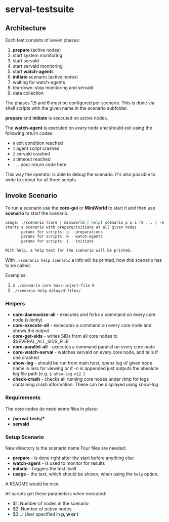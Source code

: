 # serval-testsuite

## Architecture
Each test consists of seven phases:

 1. **prepare** (active nodes)
 2. start system monitoring
 3. start servald
 4. start servald monitoring
 5. start **watch-agent**s
 6. **initiate** scenario (active nodes)
 7. waiting for watch-agents
 8. teardown: stop monitoring and servald
 9. data collection

The phases 1,5 and 6 *must* be configured per scenario. This is done via shell scripts with the given name in the scenario subfolder.

**prepare** and **initiate** is executed on active nodes.

The **watch-agent** is executed on *every* node and should exit using the following return codes:

- ```0``` exit condition reached
- ```1``` agent script crashed
- ```2``` servald crashed
- ```3``` timeout reached
- ```...``` your return code here

This way the operator is able to debug the scenario. It's also possible to write to stdout for all three scripts.

## Invoke Scenario

To run a scenario use the **core-gui** or **MiniWorld** to start it and then use **scenario** to start the scenario:

```bash
usage: ./scenario (core | miniworld | help) scenario p w i [0 ... | -a ]
starts a scenario with prepare/initiate at all given nodes
       params for scripts: p - preparations
       params for scripts: w - watch-agents
       params for scripts: i - initiate

With help, a help text for the scenario will be printed.
```

With `./scenario help scenario` a info will be printed, how this scenario has to be called.

Examples:
1. ```$ ./scenario core mass-inject-file 0```
2. `./scenario help delayed-files/`



### Helpers
* **core-daemonize-all** - executes and forks a command on every core node (silently)
* **core-execute-all** - excecutes a command on every core node and shows the output
* **core-get-sids** - writes SIDs from all core nodes to $SEVERAL_ALL_SIDS_FILE
* **core-parallel-all** - executes a command parallel on every core node
* **core-watch-serval** - watches servald on every core node, and tells if one crashed
* **show-log** - should be run from main host, opens log of given node name in less for viewing or if _-n_ is appended just outputs the absolute log file path (e.g. ```$ show-log n12 ```)
* **check-crash** - checks all running core nodes under /tmp for logs containing crash information. These can be displayed using _show-log_

### Requirements

The core nodes do need some files in place:

 - **/serval-tests/\***
 - **servald**

### Setup Scenario

New directory is the scenario name
Four files are needed:

* **prepare** - is done right after the start before anything else
* **watch-agent** - is used to monitor for results
* **initiate** - triggers the test itself
* **usage** - the text, which should be shown, when using the `help` option.

A README would be nice.

All scripts get these parameters when executed:

 * $1: Number of nodes in the scenario 
 * $2: Number of *active* nodes
 * $3...: User specified in **p, w or i** 
